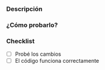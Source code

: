 ### Descripción


### ¿Cómo probarlo?


### Checklist
- [ ] Probé los cambios
- [ ] El código funciona correctamente